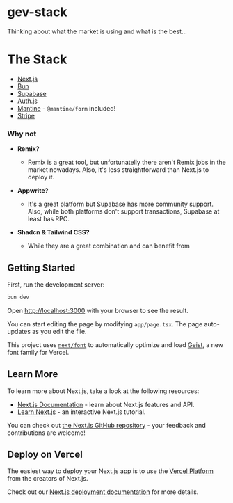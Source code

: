 # gev-stack

Thinking about what the market is using and what is the best...

# The Stack

- [Next.js](https://nextjs.org)
- [Bun](https://bun.sh)
- [Supabase](https://supabase.com)
- [Auth.js](https://authjs.dev)
- [Mantine](https://mantine.dev) - `@mantine/form` included!
- [Stripe](https://stripe.com)

### Why not

- **Remix?**
    - Remix is a great tool, but unfortunatelly there aren't Remix jobs in the market nowadays. Also, it's less straightforward than Next.js to deploy it.

- **Appwrite?**
    - It's a great platform but Supabase has more community support. Also, while both platforms don't support transactions, Supabase at least has RPC.

- **Shadcn & Tailwind CSS?**
    - While they are a great combination and can benefit from

## Getting Started

First, run the development server:

```bash
bun dev
```

Open [http://localhost:3000](http://localhost:3000) with your browser to see the result.

You can start editing the page by modifying `app/page.tsx`. The page auto-updates as you edit the file.

This project uses [`next/font`](https://nextjs.org/docs/app/building-your-application/optimizing/fonts) to automatically optimize and load [Geist](https://vercel.com/font), a new font family for Vercel.

## Learn More

To learn more about Next.js, take a look at the following resources:

- [Next.js Documentation](https://nextjs.org/docs) - learn about Next.js features and API.
- [Learn Next.js](https://nextjs.org/learn) - an interactive Next.js tutorial.

You can check out [the Next.js GitHub repository](https://github.com/vercel/next.js) - your feedback and contributions are welcome!

## Deploy on Vercel

The easiest way to deploy your Next.js app is to use the [Vercel Platform](https://vercel.com/new?utm_medium=default-template&filter=next.js&utm_source=create-next-app&utm_campaign=create-next-app-readme) from the creators of Next.js.

Check out our [Next.js deployment documentation](https://nextjs.org/docs/app/building-your-application/deploying) for more details.
